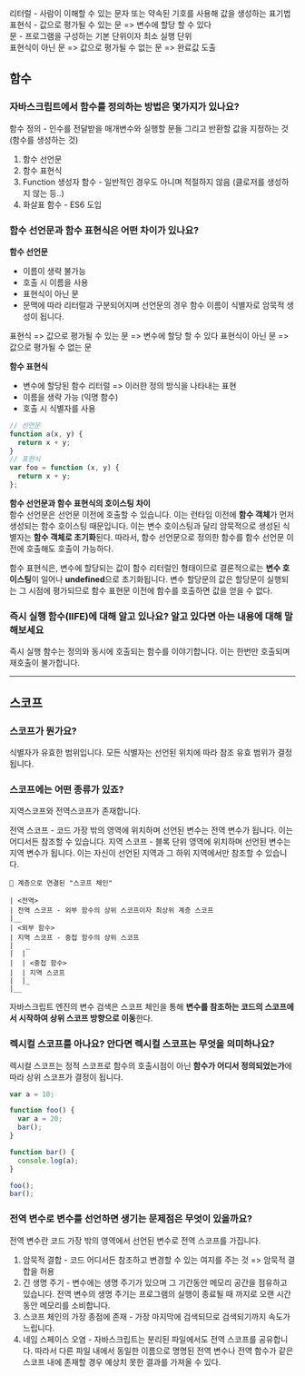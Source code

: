 리터럴 - 사람이 이해할 수 있는 문자 또는 약속된 기호를 사용해 값을 생성하는 표기법 <br>
표현식 - 값으로 평가될 수 있는 문 => 변수에 할당 할 수 있다 <br>
문 - 프로그램을 구성하는 기본 단위이자 최소 실행 단위 <br>
표현식이 아닌 문 => 값으로 평가될 수 없는 문 => 완료값 도출 <br>

## 함수

### 자바스크립트에서 함수를 정의하는 방법은 몇가지가 있나요?

함수 정의 - 인수를 전달받을 매개변수와 실행할 문들 그리고 반환할 값을 지정하는 것 (함수를 생성하는 것)

1. 함수 선언문
2. 함수 표현식
3. Function 생성자 함수 - 일반적인 경우도 아니며 적절하지 않음 (클로저를 생성하지 않는 등..)
4. 화살표 함수 - ES6 도입

### 함수 선언문과 함수 표현식은 어떤 차이가 있나요?

**함수 선언문**

- 이름이 생략 불가능
- 호출 시 이름을 사용
- 표현식이 아닌 문
- 문맥에 따라 리터럴과 구분되어지며 선언문의 경우 함수 이름이 식별자로 암묵적 생성이 됩니다.

표현식 => 값으로 평가될 수 있는 문 => 변수에 할당 할 수 있다
표현식이 아닌 문 => 값으로 평가될 수 없는 문

**함수 표현식**

- 변수에 할당된 함수 리터럴 => 이러한 정의 방식을 나타내는 표현
- 이름을 생략 가능 (익명 함수)
- 호출 시 식별자를 사용

```js
// 선언문
function a(x, y) {
  return x + y;
}
// 표현식
var foo = function (x, y) {
  return x + y;
};
```

**함수 선언문과 함수 표현식의 호이스팅 차이** <br>
함수 선언문은 선언문 이전에 호출할 수 있습니다. 이는 런타임 이전에 **함수 객체**가 먼저 생성되는 함수 호이스팅 때문입니다. 이는 변수 호이스팅과 달리 암묵적으로 생성된 식별자는 **함수 객체로 초기화**된다. 따라서, 함수 선언문으로 정의한 함수를 함수 선언문 이전에 호출해도 호출이 가능하다.

함수 표현식은, 변수에 할당되는 값이 함수 리터럴인 형태이므로 결론적으로는 **변수 호이스팅**이 일어나 **undefined**으로 초기화됩니다. 변수 할당문의 값은 할당문이 실행되는 그 시점에 평가되므로 함수 표현문 이전에 함수를 호출하면 값을 얻을 수 없다.

### 즉시 실행 함수(IIFE)에 대해 알고 있나요? 알고 있다면 아는 내용에 대해 말해보세요

즉시 실행 함수는 정의와 동시에 호출되는 함수를 이야기합니다. 이는 한번만 호출되며 재호출이 불가합니다.

---

## 스코프

### 스코프가 뭔가요?

식별자가 유효한 범위입니다. 모든 식별자는 선언된 위치에 따라 참조 유효 범위가 결정됩니다.

### 스코프에는 어떤 종류가 있죠?

지역스코프와 전역스코프가 존재합니다.

전역 스코프 - 코드 가장 밖의 영역에 위치하며 선언된 변수는 전역 변수가 됩니다. 이는 어디서든 참조할 수 있습니다.
지역 스코프 - 블록 단위 영역에 위치하며 선언된 변수는 지역 변수가 됩니다. 이는 자신이 선언된 지역과 그 하위 지역에서만 참조할 수 있습니다.

    📝 계층으로 연결된 "스코프 체인"

    | <전역>
    | 전역 스코프 - 외부 함수의 상위 스코프이자 최상위 계층 스코프
    |__
    | <외부 함수>
    | 지역 스코프 - 중첩 함수의 상위 스코프
    |   _
    |  |
    |  | <중첩 함수>
    |  | 지역 스코프
    |  |_
    |__

자바스크립트 엔진의 변수 검색은 스코프 체인을 통해 **변수를 참조하는 코드의 스코프에서 시작하여 상위 스코프 방향으로 이동**한다.

### 렉시컬 스코프를 아나요? 안다면 렉시컬 스코프는 무엇을 의미하나요?

렉시컬 스코프는 정적 스코프로 함수의 호출시점이 아닌 **함수가 어디서 정의되었는가**에 따라 상위 스코프가 결정이 됩니다.

```js
var a = 10;

function foo() {
  var a = 20;
  bar();
}

function bar() {
  console.log(a);
}

foo();
bar();
```

### 전역 변수로 변수를 선언하면 생기는 문제점은 무엇이 있을까요?

전역 변수란 코드 가장 밖의 영역에서 선언된 변수로 전역 스코프를 가집니다.

1. 암묵적 결합 - 코드 어디서든 참조하고 변경할 수 있는 여지를 주는 것 => 암묵적 결합을 허용
2. 긴 생명 주기 - 변수에는 생명 주기가 있으며 그 기간동안 메모리 공간을 점유하고 있습니다. 전역 변수의 생명 주기는 프로그램의 실행이 종료될 때 까지로 오랜 시간동안 메모리를 소비합니다.
3. 스코프 체인의 가장 종점에 존재 - 가장 마지막에 검색되므로 검색되기까지 속도가 느립니다.
4. 네임 스페이스 오염 - 자바스크립트는 분리된 파일에서도 전역 스코프를 공유합니다. 따라서 다른 파일 내에서 동일한 이름으로 명명된 전역 변수나 전역 함수가 같은 스코프 내에 존재할 경우 예상치 못한 결과를 가져올 수 있다.
